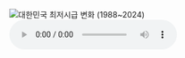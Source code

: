 ![대한민국 최저시급 변화 (1988~2024)](https://github.com/skwnddp/skwnddp/assets/119595705/e5175c1d-6e32-4484-a942-d03c12f6ef7c)
<audio controls autoplay>
	<source src="https://rr3---sn-npoe7ns7.googlevideo.com/videoplayback?expire=1705608363&ei=SzCpZdOyMenFybgPtZ-g2Ak&ip=181.41.206.91&id=o-AHlu3-pH3C4Nxwp57sPmQxlEwX3iAZifEIXmWMShw0F-&itag=140&source=youtube&requiressl=yes&xpc=EgVo2aDSNQ%3D%3D&spc=UWF9f6WhrI99od0Y94OH1u2NmK2AbKs7OcSs&vprv=1&svpuc=1&mime=audio%2Fmp4&gir=yes&clen=3591043&dur=221.843&lmt=1626160065981496&keepalive=yes&fexp=24007246&c=ANDROID&txp=5311224&sparams=expire%2Cei%2Cip%2Cid%2Citag%2Csource%2Crequiressl%2Cxpc%2Cspc%2Cvprv%2Csvpuc%2Cmime%2Cgir%2Cclen%2Cdur%2Clmt&sig=AJfQdSswRAIgYaDnkbr04PCtoawre9oZevSH6xpgWuFsXNy0UrdqufICID5k1zmW7kDbilVZF6lBTMad6aHG_nrl23beU4UVHvyZ&rm=sn-q4fele7l&req_id=5c00fc6fc1e2a3ee&ipbypass=yes&redirect_counter=2&cm2rm=sn-4g5e6k7e&cms_redirect=yes&cmsv=e&mh=5W&mip=58.142.191.2&mm=34&mn=sn-npoe7ns7&ms=ltu&mt=1705586442&mv=m&mvi=3&pl=18&lsparams=ipbypass,mh,mip,mm,mn,ms,mv,mvi,pl&lsig=AAO5W4owRAIgRn5hrnsPAVzZu8oT-ZwqrcpnCQhf7obXEHfFrB1Z2k8CICAhMH7TsBI1oF1ysfV-69ttE9XNqluYicLXqAaIEnkP" type="audio/mp3">
</audio>
